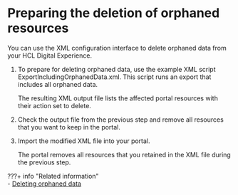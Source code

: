 # Preparing the deletion of orphaned resources

You can use the XML configuration interface to delete orphaned data from your HCL Digital Experience.

1.  To prepare for deleting orphaned data, use the example XML script ExportIncludingOrphanedData.xml. This script runs an export that includes all orphaned data.

    The resulting XML output file lists the affected portal resources with their action set to delete.

2.  Check the output file from the previous step and remove all resources that you want to keep in the portal.

3.  Import the modified XML file into your portal.

    The portal removes all resources that you retained in the XML file during the previous step.



???+ info "Related information"  
    -   [Deleting orphaned data](../../../../../../deploy_dx/manage/config_portal_behavior/adelorph.md)

